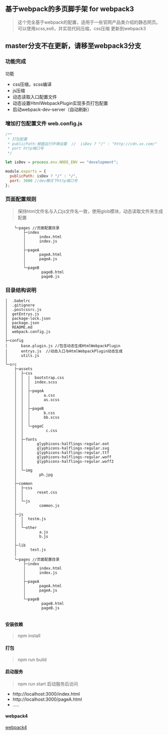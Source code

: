 
## 基于webpack的多页脚手架 for webpack3
> 这个完全基于webpack的配置，适用于一些官网产品类介绍的静态网页。可以使用scss,es6，并实现代码压缩，css压缩
>更新到webpack3

## master分支不在更新，请移至webpack3分支
### 功能完成
 功能  
- css压缩，scss编译
- js压缩
- 动态读取入口配置文件
- 动态设置HtmlWebpackPlugin实现多页打包配置
- 启动webpack-dev-server（自动刷新）

### 增加打包配置文件 web.config.js

```js
/**
 * 打包配置
 * publicPath:根据运行环境设置  //  isDev ? "/" : "http://cdn.xx.com/"
 * port http端口号
 */

let isDev = process.env.NODE_ENV == "development";

module.exports = {
  publicPath: isDev ? "/" : "/",
  port: 3000 //dev模式下http端口号
};
```
 
### 页面配置规则
> 保持html文件名与入口js文件名一致，使用glob模块，动态读取文件夹生成配置
```
    └─pages //页面配置目录
        ├─index
        │      index.html
        │      index.js
        │      
        ├─pageA
        │      pageA.html
        │      pageA.js
        │      
        └─pageB
                pageB.html
                pageB.js
```

### 目录结构说明
```
│  .babelrc
│  .gitignore
│  .postcssrc.js
│  getEntrys.js
│  package-lock.json
│  package.json
│  README.md
│  webpack.config.js
│  
├─config
│      base.plugin.js //包含动态生成HtmlWebpackPlugin
│      entrys.js  //动态入口与HtmlWebpackPlugin动态生成
│      utils.js
│      
└─src
    ├─assets
    │  ├─css
    │  │  │  bootstrap.css
    │  │  │  index.scss
    │  │  │  
    │  │  ├─pageA
    │  │  │      a.css
    │  │  │      as.scss
    │  │  │      
    │  │  ├─pageB
    │  │  │      b.css
    │  │  │      bb.scss
    │  │  │      
    │  │  └─pageC
    │  │          c.css
    │  │          
    │  ├─fonts
    │  │      glyphicons-halflings-regular.eot
    │  │      glyphicons-halflings-regular.svg
    │  │      glyphicons-halflings-regular.ttf
    │  │      glyphicons-halflings-regular.woff
    │  │      glyphicons-halflings-regular.woff2
    │  │      
    │  └─img
    │          ph.jpg
    │          
    ├─common
    │  ├─css
    │  │      reset.css
    │  │      
    │  └─js
    │          common.js
    │          
    ├─js
    │  │  testm.js
    │  │  
    │  └─other
    │          a.js
    │          b.js
    │          
    ├─lib
    │      test.js
    │      
    └─pages //页面配置目录
        ├─index
        │      index.html
        │      index.js
        │      
        ├─pageA
        │      pageA.html
        │      pageA.js
        │      
        └─pageB
                pageB.html
                pageB.js
            
```
#### 安装依赖
> npm install
#### 打包
> npm run build
#### 启动服务
> npm run start
>启动服务后访问
- http://localhost:3000/index.html
- http://localhost:3000/pageA.html
- .....

#### webpack4
[webpack4](https://github.com/HelTi/webpack-M-pages/tree/webpack4)
